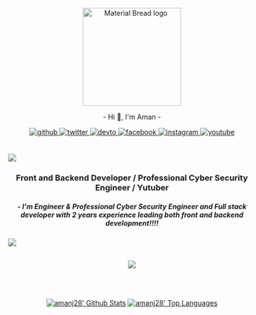 <p align="center">
    <img width="200" src="https://i.postimg.cc/sx6NL9Yj/g34.png" alt="Material Bread logo">
 
<p align="center">
- Hi 👋, I'm Aman - 
<div align="center">
<a href="https://github.com/amanj28" target="_blank">
<img src=https://img.shields.io/badge/github-%2324292e.svg?&style=for-the-badge&logo=github&logoColor=white alt=github style="margin-bottom: 5px;" />
</a>
<a href="https://twitter.com/amanselfcoderr" target="_blank">
<img src=https://img.shields.io/badge/twitter-%2300acee.svg?&style=for-the-badge&logo=twitter&logoColor=white alt=twitter style="margin-bottom: 5px;" />
</a>
<a href="https://dev.to/amanselfcoder" target="_blank">
<img src=https://img.shields.io/badge/dev.to-%2308090A.svg?&style=for-the-badge&logo=dev.to&logoColor=white alt=devto style="margin-bottom: 5px;" />
</a>
<a href="https://www.facebook.com/amanselfcoder" target="_blank">
<img src=https://img.shields.io/badge/facebook-%232E87FB.svg?&style=for-the-badge&logo=facebook&logoColor=white alt=facebook style="margin-bottom: 5px;" />
</a>
<a href="https://instagram.com/@itz_.aman3128" target="_blank">
<img src=https://img.shields.io/badge/instagram-%23000000.svg?&style=for-the-badge&logo=instagram&logoColor=white alt=instagram style="margin-bottom: 5px;" />
</a>
<a href="https://www.youtube.com/@amanselfcoder/videos" target="_blank">
<img src=https://img.shields.io/badge/youtube-%23EE4831.svg?&style=for-the-badge&logo=youtube&logoColor=white alt=youtube style="margin-bottom: 5px;" />
</a>  
</div>  

<br/>  
    
<img src="https://user-images.githubusercontent.com/73097560/115834477-dbab4500-a447-11eb-908a-139a6edaec5c.gif"></p>
<h3 align="center"> Front and Backend Developer / Professional Cyber Security Engineer / Yutuber </h3>
<h5 align="center"> - I'm Engineer & Professional Cyber Security Engineer and Full stack developer with 2 years experience leading both front and backend development!!!! </h5>

<img src="https://user-images.githubusercontent.com/73097560/115834477-dbab4500-a447-11eb-908a-139a6edaec5c.gif"></p>

## 
<p align="center">

    
    
<div align="center">
<img src="https://visitcount.itsvg.in/api?id=amanj28&icon=7&color=0" align="center" />
</div>  
    
</p>

<br>
<p align="center">
 <br/>
    <a href="https://github.com/amanj28/github-readme-stats"><img alt="amanj28' Github Stats" src="https://github-readme-stats.vercel.app/api?username=amanj28&show_icons=true&count_private=true&theme=react&hide_border=true&bg_color=0D1117" /></a>
  <a href="https://github.com/amanj28/github-readme-stats"><img alt="amanj28' Top Languages" src="https://github-readme-stats.vercel.app/api/top-langs/?username=amanj28&langs_count=8&count_private=true&layout=compact&theme=react&hide_border=true&bg_color=0D1117" /></a> 
 <br>
